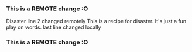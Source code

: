 ### This is a REMOTE change :O
Disaster
line 2 changed remotely
This is a recipe for disaster. It's just a fun play on words.
last line changed locally
### This is a REMOTE change :O